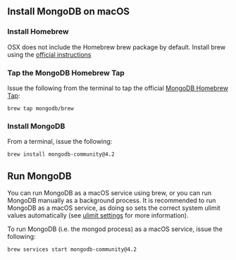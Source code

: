 ## Install MongoDB on macOS

### Install Homebrew

OSX does not include the Homebrew brew package by default. Install brew using the [official instructions](https://brew.sh/#install)

### Tap the MongoDB Homebrew Tap

Issue the following from the terminal to tap the official [MongoDB Homebrew Tap](https://github.com/mongodb/homebrew-brew):

```
brew tap mongodb/brew
```

### Install MongoDB

From a terminal, issue the following:

```
brew install mongodb-community@4.2
```

## Run MongoDB

You can run MongoDB as a macOS service using brew, or you can run MongoDB manually as a background process. It is recommended to run MongoDB as a macOS service, as doing so sets the correct system ulimit values automatically (see [ulimit settings](https://docs.mongodb.com/manual/reference/ulimit/#ulimit-settings) for more information).

To run MongoDB (i.e. the mongod process) as a macOS service, issue the following:

```
brew services start mongodb-community@4.2
```
